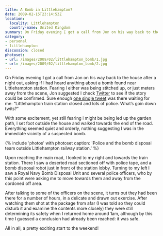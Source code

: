 ```yaml
---
title: A Bomb in Littlehampton?
date: 2009-02-15T23:14:53Z
location:
  locality: Littlehampton
  country-name: United Kingdom
summary: On Friday evening I got a call from Jon on his way back to the house after a night out, asking if I had heard anything about a bomb found near Littlehampton station.
category:
- personal
- littlehampton
discussion: closed
photoset:
- url: /images/2009/02/littlehampton_bomb/1.jpg
- url: /images/2009/02/littlehampton_bomb/2.jpg
---
```

On Friday evening I got a call from Jon on his way back to the house after a night out, asking if I had heard anything about a bomb found near Littlehampton station. Fearing I either was being stitched up, or just meters away from the scene, Jon suggested I check [Twitter][1] to see if the story could be confirmed. Sure enough [one single tweet][2] was there waiting for me: “Littlehampton train station closed and lots of police. What’s goin down twits?”

With some excitement, yet still fearing I might be being led up the garden path, I set foot outside the house and walked towards the end of the road. Everything seemed quiet and orderly, nothing suggesting I was in the immediate vicinity of a suspected bomb.

{% include 'photos' with photoset
  caption: 'Police and the bomb disposal team outside Littlehampton railway station.'
%}

Upon reaching the main road, I looked to my right and towards the train station. There I saw a deserted road sectioned off with police tape, and a bomb disposal robot just in front of the station lobby. Turning to my left I saw a Royal Navy Bomb Disposal Unit and several police officers, who by this point were asking me to move towards them and away from the cordoned off area.

After talking to some of the officers on the scene, it turns out they had been there for a number of hours, in a delicate and drawn out exercise. After watching them shot at the package from afar (I was told so they could disturb it and examine the contents more closely) they were still determining its safety when I returned home around 1am, although by this time I guessed a conclusion had already been reached: it was safe.

All in all, a pretty exciting start to the weekend!

[1]: https://twitter.com/
[2]: https://twitter.com/JamesBullock/status/1208109114

